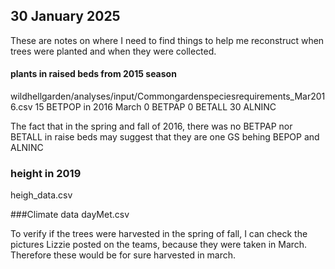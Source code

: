 ## 30 January 2025
These are notes on where I need to find things to help me reconstruct when trees were planted and when they were collected. 

#### plants in raised beds from 2015 season
wildhellgarden/analyses/input/Commongardenspeciesrequirements_Mar2016.csv
15 BETPOP in 2016 March
0 BETPAP
0 BETALL
30 ALNINC

The fact that in the spring and fall of 2016, there was no BETPAP nor BETALL in raise beds may suggest that they are one GS behing BEPOP and ALNINC
### height in 2019
heigh_data.csv 

###Climate data
dayMet.csv


To verify if the trees were harvested in the spring of fall, I can check the pictures Lizzie posted on the teams, because they were taken in March. Therefore these would be for sure harvested in march. 